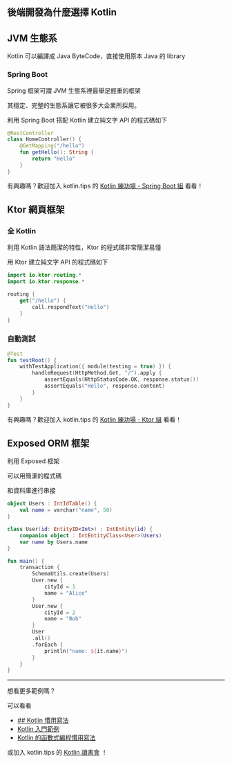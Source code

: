 ## 後端開發為什麼選擇 Kotlin

## JVM 生態系

Kotlin 可以編譯成 Java ByteCode，直接使用原本 Java 的 library

### Spring Boot

Spring 框架可謂 JVM 生態系裡最舉足輕重的框架

其穩定、完整的生態系讓它被很多大企業所採用。

利用 Spring Boot 搭配 Kotlin 建立純文字 API 的程式碼如下

```kotlin
@RestController
class HomeController() {
    @GetMapping("/hello")
    fun getHello(): String {
        return "Hello"
    }
}
```

有興趣嗎？歡迎加入 kotlin.tips 的 [Kotlin 練功場 - Spring Boot 組](https://tw.kotlin.tips/dojos/springtw) 看看！

## Ktor 網頁框架

### 全 Kotlin

利用 Kotlin 語法簡潔的特性，Ktor 的程式碼非常簡潔易懂

用 Ktor 建立純文字 API 的程式碼如下

```kotlin
import io.ktor.routing.*
import io.ktor.response.*

routing {
    get("/hello") {
        call.respondText("Hello")
    }
}
```

### 自動測試

```kotlin
@Test
fun testRoot() {
    withTestApplication({ module(testing = true) }) {
        handleRequest(HttpMethod.Get, "/").apply {
            assertEquals(HttpStatusCode.OK, response.status())
            assertEquals("Hello", response.content)
        }
    }
}
```
有興趣嗎？歡迎加入 kotlin.tips 的 [Kotlin 練功場 - Ktor 組](https://tw.kotlin.tips/dojos/ktortw) 看看！

## Exposed ORM 框架

利用 Exposed 框架

可以用簡潔的程式碼

和資料庫進行串接

```kotlin
object Users : IntIdTable() {
    val name = varchar("name", 50)
}

class User(id: EntityID<Int>) : IntEntity(id) {  
    companion object : IntEntityClass<User>(Users)  
 	var name by Users.name  
}

fun main() {
    transaction {  
        SchemaUtils.create(Users)  
        User.new {  
            cityId = 1
            name = "Alice"  
        }  
        User.new {  
            cityId = 2
            name = "Bob"  
        }
        User  
        .all()  
        .forEach {  
            println("name: ${it.name}")  
        }
    }
}
```

-----

想看更多範例嗎？

可以看看

* [## Kotlin 慣用寫法](idioms.md)
* [Kotlin 入門範例](kotlin-syntax.md)
* [Kotlin 的函數式編程慣用寫法](kotlin-functional-programming-example.md)


或加入 kotlin.tips 的 [Kotlin 讀書會](https://tw.kotlin.tips/study-jams) ！
